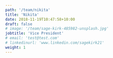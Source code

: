 ```yaml
---
path: '/team/nikita'
title: 'Nikita'
date: 2018-11-19T10:47:58+10:00
draft: false
# image: '/team/sage-kirk-485982-unsplash.jpg'
jobtitle: 'Vice President'
# email: 'test@test.com'
# linkedinurl: 'www.linkedin.com/sagekirk21'
weight: 1
---
```


<!-- Lorem ipsum dolor sit amet, consectetur adipiscing elit, sed do eiusmod tempor incididunt ut labore et dolore magna aliqua. Bibendum arcu vitae elementum curabitur vitae nunc sed. Tortor at risus viverra adipiscing at in. -->

